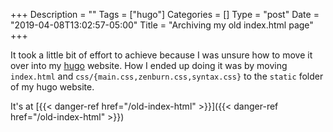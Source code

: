 +++
Description = ""
Tags = ["hugo"]
Categories = []
Type = "post"
Date = "2019-04-08T13:02:57-05:00"
Title = "Archiving my old index.html page"
+++

It took a little bit of effort to achieve because I was unsure how to move it
over into my [hugo](https://gohugo.io) website. How I ended up doing it was by
moving `index.html` and `css/{main.css,zenburn.css,syntax.css}` to the `static`
folder of my hugo website.

It's at [{{< danger-ref href="/old-index-html" >}}]({{< danger-ref href="/old-index-html" >}})
